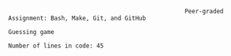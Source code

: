 
                                                      Peer-graded Assignment: Bash, Make, Git, and GitHub
                                                      
	Guessing game
	
	Number of lines in code: 45
